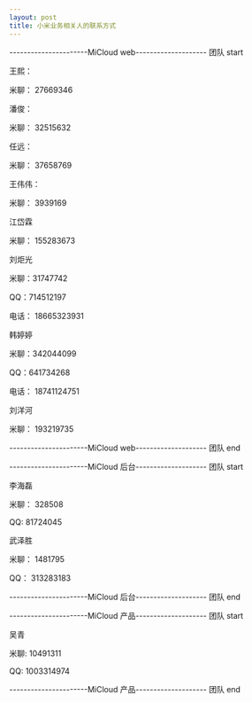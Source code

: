 ```yaml
---
layout: post
title: 小米业务相关人的联系方式
---
```


----------------------MiCloud web-------------------- 团队 start

王熙：

米聊： 27669346


潘俊：

米聊： 32515632


任远：

米聊： 37658769


王伟伟：

米聊： 3939169


江岱霖

米聊： 155283673


刘炬光

米聊：31747742

QQ：714512197

电话： 18665323931


韩婷婷

米聊：342044099

QQ：641734268

电话： 18741124751


刘洋河

米聊： 193219735

----------------------MiCloud web-------------------- 团队 end

----------------------MiCloud 后台-------------------- 团队 start

李海磊

米聊： 328508

QQ: 81724045

武泽胜

米聊： 1481795

QQ： 313283183

----------------------MiCloud 后台-------------------- 团队 end

----------------------MiCloud 产品-------------------- 团队 start

吴青

米聊: 10491311

QQ: 1003314974

----------------------MiCloud 产品-------------------- 团队 end



